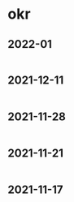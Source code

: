 # okr

## 2022-01

<p>
    <img :src="$withBase('/okr/okr-2022-01.png')" alt="">
</p>

## 2021-12-11

<p>
    <img :src="$withBase('/okr/okr-1211.png')" alt="">
</p>

## 2021-11-28

<p>
    <img :src="$withBase('/okr/okr-1128.png')" alt="">
</p>


## 2021-11-21

<p>
    <img :src="$withBase('/okr/okr-1121.png')" alt="">
</p>

## 2021-11-17


<p>
    <img :src="$withBase('/okr/okr-1117.png')" alt="">
</p>
